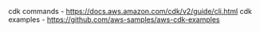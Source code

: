 cdk commands - https://docs.aws.amazon.com/cdk/v2/guide/cli.html
cdk examples - https://github.com/aws-samples/aws-cdk-examples